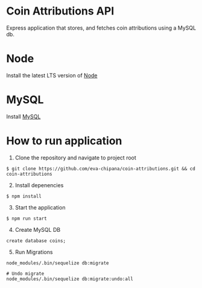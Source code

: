 # Coin Attributions API 

Express application that stores, and fetches coin attributions using a MySQL db.

# Node

Install the latest LTS version of [Node](https://nodejs.org/en/)

# MySQL

Install [MySQL](https://dev.mysql.com/downloads/mysql/)

# How to run application

1. Clone the repository and navigate to project root

```
$ git clone https://github.com/eva-chipana/coin-attributions.git && cd coin-attributions
```

2. Install depenencies

```
$ npm install
```

3. Start the application

```
$ npm run start
```

4. Create MySQL DB

```
create database coins;
```

5. Run Migrations 

```
node_modules/.bin/sequelize db:migrate
```

```
# Undo migrate
node_modules/.bin/sequelize db:migrate:undo:all
```


